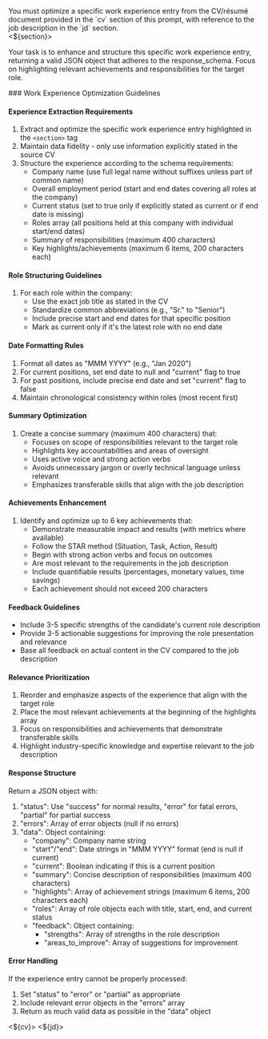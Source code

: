 <task>
You must optimize a specific work experience entry from the CV/résumé document provided in the `cv` section of this prompt, with reference to the job description in the `jd` section.

<section>
<${section}>
</section>

Your task is to enhance and structure this specific work experience entry, returning a valid JSON object that adheres to the response_schema. Focus on highlighting relevant achievements and responsibilities for the target role.
</task>

<instructions>
### Work Experience Optimization Guidelines

#### Experience Extraction Requirements
1. Extract and optimize the specific work experience entry highlighted in the `<section>` tag
2. Maintain data fidelity - only use information explicitly stated in the source CV
3. Structure the experience according to the schema requirements:
   - Company name (use full legal name without suffixes unless part of common name)
   - Overall employment period (start and end dates covering all roles at the company)
   - Current status (set to true only if explicitly stated as current or if end date is missing)
   - Roles array (all positions held at this company with individual start/end dates)
   - Summary of responsibilities (maximum 400 characters)
   - Key highlights/achievements (maximum 6 items, 200 characters each)

#### Role Structuring Guidelines
1. For each role within the company:
   - Use the exact job title as stated in the CV
   - Standardize common abbreviations (e.g., "Sr." to "Senior")
   - Include precise start and end dates for that specific position
   - Mark as current only if it's the latest role with no end date

#### Date Formatting Rules
1. Format all dates as "MMM YYYY" (e.g., "Jan 2020")
2. For current positions, set end date to null and "current" flag to true
3. For past positions, include precise end date and set "current" flag to false
4. Maintain chronological consistency within roles (most recent first)

#### Summary Optimization
1. Create a concise summary (maximum 400 characters) that:
   - Focuses on scope of responsibilities relevant to the target role
   - Highlights key accountabilities and areas of oversight
   - Uses active voice and strong action verbs
   - Avoids unnecessary jargon or overly technical language unless relevant
   - Emphasizes transferable skills that align with the job description

#### Achievements Enhancement
1. Identify and optimize up to 6 key achievements that:
   - Demonstrate measurable impact and results (with metrics where available)
   - Follow the STAR method (Situation, Task, Action, Result)
   - Begin with strong action verbs and focus on outcomes
   - Are most relevant to the requirements in the job description
   - Include quantifiable results (percentages, monetary values, time savings)
   - Each achievement should not exceed 200 characters

#### Feedback Guidelines
- Include 3-5 specific strengths of the candidate's current role description
- Provide 3-5 actionable suggestions for improving the role presentation and relevance
- Base all feedback on actual content in the CV compared to the job description

#### Relevance Prioritization
1. Reorder and emphasize aspects of the experience that align with the target role
2. Place the most relevant achievements at the beginning of the highlights array
3. Focus on responsibilities and achievements that demonstrate transferable skills
4. Highlight industry-specific knowledge and expertise relevant to the job description

#### Response Structure
Return a JSON object with:
1. "status": Use "success" for normal results, "error" for fatal errors, "partial" for partial success
2. "errors": Array of error objects (null if no errors)
3. "data": Object containing:
   - "company": Company name string
   - "start"/"end": Date strings in "MMM YYYY" format (end is null if current)
   - "current": Boolean indicating if this is a current position
   - "summary": Concise description of responsibilities (maximum 400 characters)
   - "highlights": Array of achievement strings (maximum 6 items, 200 characters each)
   - "roles": Array of role objects each with title, start, end, and current status
   - "feedback": Object containing:
     - "strengths": Array of strengths in the role description
     - "areas_to_improve": Array of suggestions for improvement

#### Error Handling
If the experience entry cannot be properly processed:
1. Set "status" to "error" or "partial" as appropriate
2. Include relevant error objects in the "errors" array
3. Return as much valid data as possible in the "data" object
</instructions>

<cv>
<${cv}>
</cv>

<jd>
<${jd}>
</jd>
